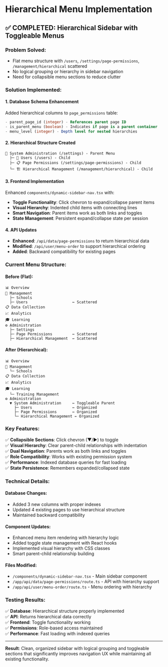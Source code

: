 # Hierarchical Menu Implementation

## ✅ **COMPLETED: Hierarchical Sidebar with Toggleable Menus**

### Problem Solved:
- Flat menu structure with `/users`, `/settings/page-permissions`, `/management/hierarchical` scattered
- No logical grouping or hierarchy in sidebar navigation
- Need for collapsible menu sections to reduce clutter

### Solution Implemented:

#### 1. **Database Schema Enhancement**
Added hierarchical columns to `page_permissions` table:
```sql
- parent_page_id (integer) - References parent page ID
- is_parent_menu (boolean) - Indicates if page is a parent container  
- menu_level (integer) - Depth level for nested hierarchies
```

#### 2. **Hierarchical Structure Created**
```
📁 System Administration (/settings) - Parent Menu
  ├─ 👥 Users (/users) - Child
  ├─ 📋 Page Permissions (/settings/page-permissions) - Child  
  └─ 🏗️ Hierarchical Management (/management/hierarchical) - Child
```

#### 3. **Frontend Implementation**
Enhanced `components/dynamic-sidebar-nav.tsx` with:

- **Toggle Functionality**: Click chevron to expand/collapse parent items
- **Visual Hierarchy**: Indented child items with connecting lines
- **Smart Navigation**: Parent items work as both links and toggles
- **State Management**: Persistent expand/collapse state per session

#### 4. **API Updates**
- **Enhanced**: `/api/data/page-permissions` to return hierarchical data
- **Modified**: `/api/user/menu-order` to support hierarchical ordering
- **Added**: Backward compatibility for existing pages

### Current Menu Structure:

#### Before (Flat):
```
📊 Overview
👥 Management
  ├─ Schools
  ├─ Users                    ← Scattered
📋 Data Collection  
📈 Analytics
🎓 Learning
⚙️ Administration
  ├─ Settings
  ├─ Page Permissions         ← Scattered
  ├─ Hierarchical Management  ← Scattered
```

#### After (Hierarchical):
```
📊 Overview
👥 Management
  └─ Schools
📋 Data Collection
📈 Analytics  
🎓 Learning
  └─ Training Management
⚙️ Administration
  ▼ System Administration     ← Toggleable Parent
    ├─ Users                  ← Organized
    ├─ Page Permissions       ← Organized  
    └─ Hierarchical Management ← Organized
```

### Key Features:

✅ **Collapsible Sections**: Click chevron (▼/▶) to toggle  
✅ **Visual Hierarchy**: Clear parent-child relationships with indentation  
✅ **Dual Navigation**: Parents work as both links and toggles  
✅ **Role Compatibility**: Works with existing permission system  
✅ **Performance**: Indexed database queries for fast loading  
✅ **State Persistence**: Remembers expanded/collapsed state  

### Technical Details:

#### Database Changes:
- Added 3 new columns with proper indexes
- Updated 4 existing pages to use hierarchical structure
- Maintained backward compatibility

#### Component Updates:
- Enhanced menu item rendering with hierarchy logic
- Added toggle state management with React hooks
- Implemented visual hierarchy with CSS classes
- Smart parent-child relationship building

#### Files Modified:
- `/components/dynamic-sidebar-nav.tsx` - Main sidebar component
- `/app/api/data/page-permissions/route.ts` - API with hierarchy support
- `/app/api/user/menu-order/route.ts` - Menu ordering with hierarchy

### Testing Results:

✅ **Database**: Hierarchical structure properly implemented  
✅ **API**: Returns hierarchical data correctly  
✅ **Frontend**: Toggle functionality working  
✅ **Permissions**: Role-based access maintained  
✅ **Performance**: Fast loading with indexed queries  

---

**Result**: Clean, organized sidebar with logical grouping and toggleable sections that significantly improves navigation UX while maintaining all existing functionality.